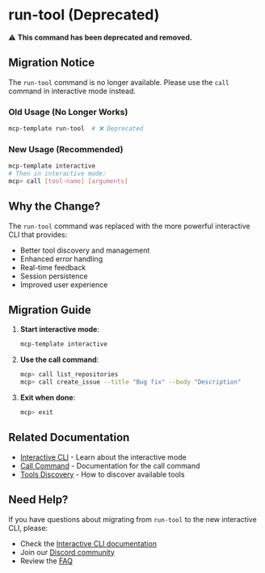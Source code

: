 # run-tool (Deprecated)

⚠️ **This command has been deprecated and removed.**

## Migration Notice

The `run-tool` command is no longer available. Please use the `call` command in interactive mode instead.

### Old Usage (No Longer Works)
```bash
mcp-template run-tool  # ❌ Deprecated
```

### New Usage (Recommended)
```bash
mcp-template interactive
# Then in interactive mode:
mcp> call [tool-name] [arguments]
```

## Why the Change?

The `run-tool` command was replaced with the more powerful interactive CLI that provides:

- Better tool discovery and management
- Enhanced error handling
- Real-time feedback
- Session persistence
- Improved user experience

## Migration Guide

1. **Start interactive mode**:
   ```bash
   mcp-template interactive
   ```

2. **Use the call command**:
   ```bash
   mcp> call list_repositories
   mcp> call create_issue --title "Bug fix" --body "Description"
   ```

3. **Exit when done**:
   ```bash
   mcp> exit
   ```

## Related Documentation

- [Interactive CLI](interactive.md) - Learn about the interactive mode
- [Call Command](../interactive-cli/call.md) - Documentation for the call command
- [Tools Discovery](../user-guide/tool-discovery.md) - How to discover available tools

## Need Help?

If you have questions about migrating from `run-tool` to the new interactive CLI, please:

- Check the [Interactive CLI documentation](../interactive-cli/)
- Join our [Discord community](https://discord.gg/55Cfxe9gnr)
- Review the [FAQ](../faq.md)
